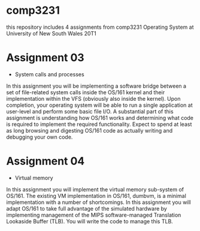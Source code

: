 # comp3231
this repository includes 4 assignments from comp3231 Operating System at University of New South Wales 20T1

# Assignment 03
- System calls and processes

In this assignment you will be implementing a software bridge between a set of file-related system calls inside the OS/161 kernel and their implementation within the VFS (obviously also inside the kernel). Upon completion, your operating system will be able to run a single application at user-level and perform some basic file I/O.
A substantial part of this assignment is understanding how OS/161 works and determining what code is required to implement the required functionality. Expect to spend at least as long browsing and digesting OS/161 code as actually writing and debugging your own code.



# Assignment 04
- Virtual memory

In this assignment you will implement the virtual memory sub-system of OS/161. The existing VM implementation in OS/161, dumbvm, is a minimal implementation with a number of shortcomings. In this assignment you will adapt OS/161 to take full advantage of the simulated hardware by implementing management of the MIPS software-managed Translation Lookaside Buffer (TLB). You will write the code to manage this TLB.
